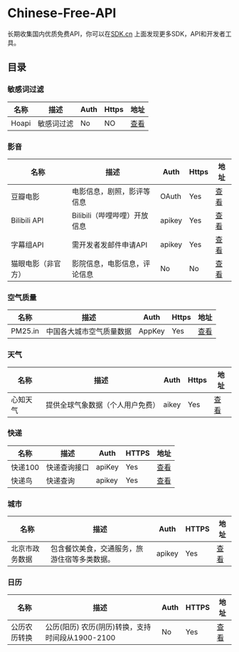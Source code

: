# Chinese-Free-API
长期收集国内优质免费API，你可以在[SDK.cn](https://sdk.cn) 上面发现更多SDK，API和开发者工具。

## 目录

### 敏感词过滤
|名称|描述|Auth|Https|地址|
|---|---|---|---|---|
|Hoapi|敏感词过滤|No|NO|[查看](http://www.hoapi.com/index.php/Home/Index/demo)|

### 影音
|名称|描述|Auth|Https|地址|
|---|---|---|---|---|
|豆瓣电影|电影信息，剧照，影评等信息|OAuth|Yes|[查看](https://developers.douban.com/wiki/?title=guide)|
|Bilibili API|Bilibili（哔哩哔哩）开放信息|apikey|Yes|[查看](https://github.com/fython/BilibiliAPIDocs)|
|字幕组API|需开发者发邮件申请API|apikey|Yes|[查看](http://www.zimuzu.tv/)|
|猫眼电影（非官方）|影院信息，电影信息，评论信息|No|No|[查看](http://www.jianshu.com/p/9855610eb1d4)|

### 空气质量
|名称|描述|Auth|Https|地址| 
|---|---|---|---|---|
|PM25.in|中国各大城市空气质量数据|AppKey|Yes|[查看](http://www.pm25.in/api_doc)|

### 天气
|名称|描述|Auth|Https|地址| 
|---|---|---|---|---|
|心知天气|提供全球气象数据（个人用户免费）|aikey|Yes|[查看](https://www.seniverse.com/doc)|

### 快递
|名称|描述|Auth|HTTPS|地址|
|---|---|---|---|---|
|快递100| 快递查询接口|apiKey|Yes|[查看](https://www.kuaidi100.com/openapi/applyapi.shtml)|
|快递鸟|快递查询|apikey|Yes|[查看](http://www.kdniao.com/api-track)|

### 城市
|名称|描述|Auth|HTTPS|地址|
|---|---|---|---|---|
|北京市政务数据|包含餐饮美食，交通服务，旅游住宿等多类数据。|apikey|Yes|[查看](http://www.bjdata.gov.cn/jkfb/jkazt/jk_jjjs/index.htm)|

### 日历
|名称|描述|Auth|HTTPS|地址|
|---|---|---|---|---|
|公历农历转换|公历(阳历) 农历(阴历)转换，支持时间段从1900-2100|No|Yes|[查看](https://github.com/isee15/Lunar-Solar-Calendar-Converter)|








